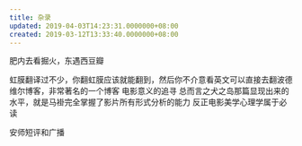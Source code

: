 ```yaml
---
title: 杂录
updated: 2019-04-03T14:23:31.0000000+08:00
created: 2019-03-12T13:33:40.0000000+08:00
---
```


肥内去看掘火，东遇西豆瓣

虹膜翻译过不少，你翻虹膜应该就能翻到，然后你不介意看英文可以直接去翻波德维尔博客，非常著名的一个博客
电影意义的追寻
总而言之犬之岛那篇显现出来的水平，就是马褂完全掌握了影片所有形式分析的能力
反正电影美学心理学属于必读

安师短评和广播
